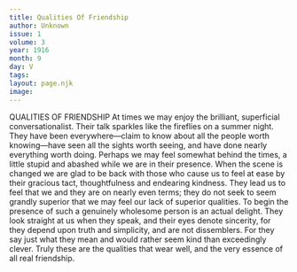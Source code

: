 ```yaml
---
title: Qualities Of Friendship
author: Unknown
issue: 1
volume: 3
year: 1916
month: 9
day: V
tags:
layout: page.njk
image:
---
```

QUALITIES OF FRIENDSHIP       At times we may enjoy the brilliant, superficial conversationalist. Their talk sparkles like the fireflies on a summer night. They have been everywhere—claim to know about all the people worth knowing—have seen all the sights worth seeing, and have done nearly everything worth doing. Perhaps we may feel somewhat behind the times, a little stupid and abashed while we are in their presence. When the scene is changed we are glad to be back with those who cause us to feel at ease by their gracious tact, thoughtfulness and endearing kindness. They lead us to feel that we and they are on nearly even terms; they do not seek to seem grandly superior that we may feel our lack of superior qualities. To begin the presence of such a genuinely wholesome person is an actual delight. They look straight at us when they speak, and their eyes denote sincerity, for they depend upon truth and simplicity, and are not dissemblers. For they say just what they mean and would rather seem kind than exceedingly clever. Truly these are the qualities that wear well, and the very essence of all real friendship. 
